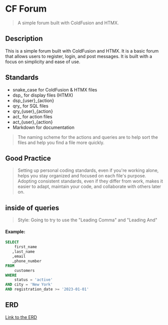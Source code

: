 # CF Forum
> A simple forum built with ColdFusion and HTMX.

## Description
This is a simple forum built with ColdFusion and HTMX. It is a basic forum that allows users to register, login, and post messages. It is built with a focus on simplicity and ease of use.

## Standards
- snake_case for ColdFusion & HTMX files
- dsp_ for display files (HTMX)
- dsp_{user}_{action}
- qry_ for SQL files
- qry_{user}_{action}
- act_ for action files 
- act_{user}_{action} 
- Markdown for documentation 
> The naming scheme for the actions and queries are to help sort the files and help you find a file more quickly. 

## Good Practice
> Setting up personal coding standards, even if you're working alone, helps you stay organized and focused on each file's purpose. Adopting consistent standards, even if they differ from work, makes it easier to adapt, maintain your code, and collaborate with others later on.

## inside of queries
> Style: Going to try to use the "Leading Comma" and "Leading And" 

#### Example:
```sql
SELECT 
    first_name
   ,last_name
   ,email
   ,phone_number
FROM 
    customers
WHERE 
    status = 'active'
AND city = 'New York'
AND registration_date >= '2023-01-01'
```

## ERD
[Link to the ERD](documentation/erd.md)


